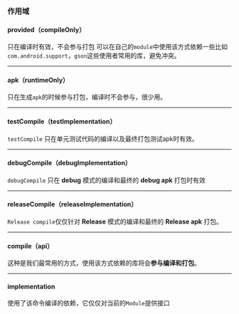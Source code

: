 ### 作用域

#### provided（compileOnly）

只在编译时有效，不会参与打包
 可以在自己的`module`中使用该方式依赖一些比如`com.android.support`，`gson`这些使用者常用的库，避免冲突。

------

#### apk（runtimeOnly）

只在生成`apk`的时候参与打包，编译时不会参与，很少用。

------

#### testCompile（testImplementation）

`testCompile` 只在单元测试代码的编译以及最终打包测试apk时有效。

------

#### debugCompile（debugImplementation）

`debugCompile` 只在 **debug** 模式的编译和最终的 **debug apk** 打包时有效

------

#### releaseCompile（releaseImplementation）

`Release compile`仅仅针对 **Release** 模式的编译和最终的 **Release apk** 打包。

------

#### compile（api）

这种是我们最常用的方式，使用该方式依赖的库将会**参与编译和打包**。

------

#### implementation

使用了该命令编译的依赖，它仅仅对当前的`Module`提供接口